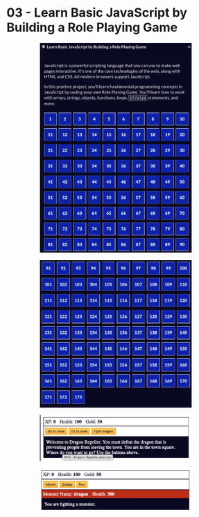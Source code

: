 # 03 - Learn Basic JavaScript by Building a Role Playing Game

<p align="center">
  <img src="./screenshots/intro1.png" width="350" title="Console">
</p>

<p align="center">
  <img src="./screenshots/intro2.png" width="350" title="Console">
</p>

<p align="center">
  <img src="./screenshots/game1.png" width="350" title="Console">
</p>

<p align="center">
  <img src="./screenshots/game2.png" width="350" title="Console">
</p>
